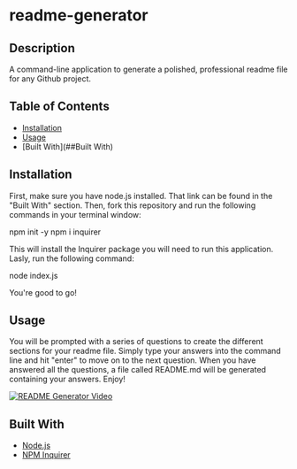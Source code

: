# readme-generator

## Description

A command-line application to generate a polished, professional readme file for any Github project. 

## Table of Contents

* [Installation](##Installation)
* [Usage](##Usage)
* [Built With](##Built With)


## Installation

First, make sure you have node.js installed. 
That link can be found in the "Built With" section. Then, fork this repository and run the following commands in your terminal window: 

npm init -y
npm i inquirer

This will install the Inquirer package you will need to run this application.
Lasly, run the following command:

node index.js

You're good to go!

## Usage

You will be prompted with a series of questions to create the different sections for your readme file. 
Simply type your answers into the command line and hit "enter" to move on to the next question.
When you have answered all the questions, a file called README.md will be generated containing your answers. Enjoy!

[![README Generator Video](https://drive.google.com/file/d/1_gUdtbBUrVjMQtySr3ZF3uGm6jgxjlY4/view)](https://drive.google.com/file/d/1_gUdtbBUrVjMQtySr3ZF3uGm6jgxjlY4/view)

## Built With

* [Node.js](https://nodejs.org/en/)
* [NPM Inquirer](https://www.npmjs.com/package/inquirer)
